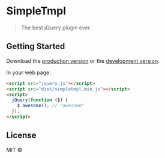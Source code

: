 # SimpleTmpl

> The best jQuery plugin ever.


## Getting Started

Download the [production version][min] or the [development version][max].

[min]: https://raw.githubusercontent.com//jquery-simpletmpl/master/dist/jquery.simpletmpl.min.js
[max]: https://raw.githubusercontent.com//jquery-simpletmpl/master/dist/jquery.simpletmpl.js

In your web page:

```html
<script src="jquery.js"></script>
<script src="dist/simpletmpl.min.js"></script>
<script>
  jQuery(function ($) {
    $.awesome(); // "awesome"
  });
</script>
```


## License

MIT © 
